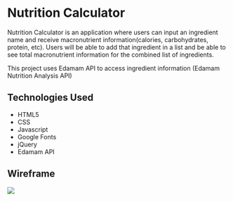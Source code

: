 <h1>Nutrition Calculator</h1>

Nutrition Calculator is an application where users can input an ingredient name and receive macronutrient information(calories, carbohydrates, protein, etc). Users will be able to add that ingredient in a list and be able to see total macronutrient information for the combined list of ingredients. 

This project uses Edamam API to access ingredient information (Edamam Nutrition Analysis API)


<h2> Technologies Used</h2>
<ul>
<li> HTML5</li>
<li> CSS</li>
<li> Javascript</li>
<li> Google Fonts</li>
<li> jQuery </li>
<li> Edamam API</li>
</ul>

<h2>Wireframe</h2>
<img src="https://imgur.com/juWMDr6"/>